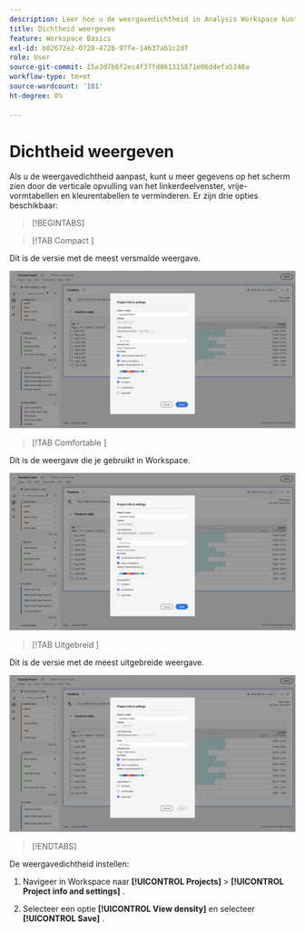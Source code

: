 ```yaml
---
description: Leer hoe u de weergavedichtheid in Analysis Workspace kunt aanpassen.
title: Dichtheid weergeven
feature: Workspace Basics
exl-id: b02672e2-0728-472b-97fe-14637ab1c2df
role: User
source-git-commit: 15a3d7b6f2ec4f37fd861315871e06ddefa5348a
workflow-type: tm+mt
source-wordcount: '101'
ht-degree: 0%

---
```


# Dichtheid weergeven

Als u de weergavedichtheid aanpast, kunt u meer gegevens op het scherm zien door de verticale opvulling van het linkerdeelvenster, vrije-vormtabellen en kleurentabellen te verminderen. Er zijn drie opties beschikbaar:

>[!BEGINTABS]

>[!TAB  Compact ]

Dit is de versie met de meest versmalde weergave.

![ de Compacte meningsdichtheden.](assets/view-density-compact.png)

>[!TAB  Comfortable ]

Dit is de weergave die je gebruikt in Workspace.

![ de Uitgebreide meningsdichtheden.](assets/view-density-comfortable.png)

>[!TAB  Uitgebreid ]

Dit is de versie met de meest uitgebreide weergave.

![ de Uitgebreide meningsdichtheden.](assets/view-density-expanded.png)

>[!ENDTABS]


De weergavedichtheid instellen:

1. Navigeer in Workspace naar **[!UICONTROL Projects]** > **[!UICONTROL Project info and settings]** .

1. Selecteer een optie **[!UICONTROL View density]** en selecteer **[!UICONTROL Save]** .
